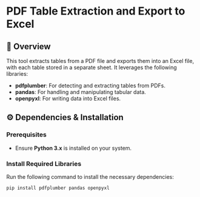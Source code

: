 # PDF Table Extraction and Export to Excel

## 📝 Overview
This tool extracts tables from a PDF file and exports them into an Excel file, with each table stored in a separate sheet. It leverages the following libraries:
- **pdfplumber**: For detecting and extracting tables from PDFs.
- **pandas**: For handling and manipulating tabular data.
- **openpyxl**: For writing data into Excel files.

## ⚙️ Dependencies & Installation

### Prerequisites
- Ensure **Python 3.x** is installed on your system.

### Install Required Libraries
Run the following command to install the necessary dependencies:
```bash
pip install pdfplumber pandas openpyxl
